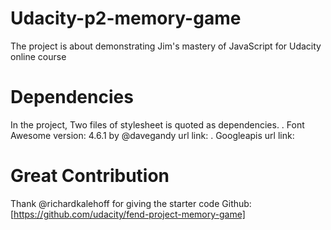 # Udacity-p2-memory-game
The project is about demonstrating Jim's mastery of JavaScript for Udacity online course

# Dependencies 
In the project, Two files of stylesheet is quoted as dependencies.
    . Font Awesome 
        version: 4.6.1 by @davegandy
        url link:  <link rel="stylesheet prefetch" href="https://maxcdn.bootstrapcdn.com/font-awesome/4.6.1/css/font-awesome.min.css">
    . Googleapis 
        url link:  <link rel="stylesheet prefetch" href="https://fonts.googleapis.com/css?family=Coda">

# Great Contribution
Thank @richardkalehoff for giving the starter code
    Github: [https://github.com/udacity/fend-project-memory-game]

